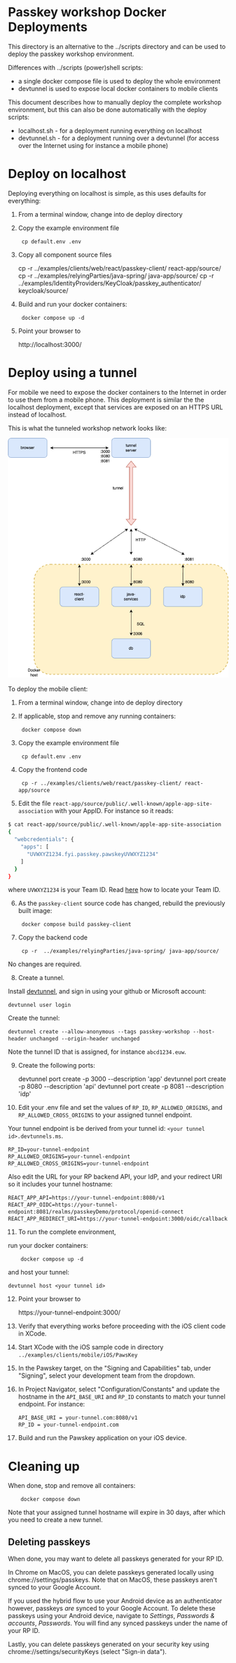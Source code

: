 # Passkey workshop Docker Deployments

This directory is an alternative to the ../scripts directory and can be used to deploy the passkey workshop environment.

Differences with ../scripts (power)shell scripts:

- a single docker compose file is used to deploy the whole environment
- devtunnel is used to expose local docker containers to mobile clients

This document describes how to manually deploy the complete workshop environment, but this can also be done automatically with the deploy scripts:

- localhost.sh - for a deployment running everything on localhost
- devtunnel.sh - for a deployment running over a devtunnel (for access over the Internet using for instance a mobile phone)

# Deploy on localhost

Deploying everything on localhost is simple, as this uses defaults for everything:

1. From a terminal window, change into de deploy directory

2. Copy the example environment file

        cp default.env .env

3. Copy all component source files

	cp -r ../examples/clients/web/react/passkey-client/ react-app/source/
	cp -r  ../examples/relyingParties/java-spring/ java-app/source/
	cp -r ../examples/IdentityProviders/KeyCloak/passkey_authenticator/ keycloak/source/

3. Build and run your docker containers:

        docker compose up -d

4. Point your browser to

	http://localhost:3000/

# Deploy using a tunnel

For mobile we need to expose the docker containers to the Internet in order to use them from a mobile phone.
This deployment is similar the the localhost deployment, except that services are exposed on an HTTPS URL instead of localhost.

This is what the tunneled workshop network looks like:

![Workshop network](passkey-workshop.png)

To deploy the mobile client:

1. From a terminal window, change into de deploy directory

2. If applicable, stop and remove any running containers:

        docker compose down

3. Copy the example environment file

        cp default.env .env

4. Copy the frontend code

        cp -r ../examples/clients/web/react/passkey-client/ react-app/source

5. Edit the file `react-app/source/public/.well-known/apple-app-site-association` with your AppID. For instance so it reads:

```bash
$ cat react-app/source/public/.well-known/apple-app-site-association 
{
  "webcredentials": {
    "apps": [
      "UVWXYZ1234.fyi.passkey.pawskeyUVWXYZ1234"
    ]
  }
}
```

where `UVWXYZ1234` is your Team ID.
Read [here](https://developer.apple.com/help/account/manage-your-team/locate-your-team-id/) how to locate your Team ID.

6. As the `passkey-client` source code has changed, rebuild the previously built image:

        docker compose build passkey-client

7. Copy the backend code

        cp -r  ../examples/relyingParties/java-spring/ java-app/source/

No changes are required.

8. Create a tunnel.

Install [devtunnel](https://learn.microsoft.com/en-gb/azure/developer/dev-tunnels/get-started), and sign in using your github or Microsoft account:

	devtunnel user login

Create the tunnel:

	devtunnel create --allow-anonymous --tags passkey-workshop --host-header unchanged --origin-header unchanged

Note the tunnel ID that is assigned, for instance `abcd1234.euw`.

9. Create the following ports:

	devtunnel port create <your tunnel id>  -p 3000 --description 'app'
	devtunnel port create <your tunnel id>  -p 8080 --description 'api'
	devtunnel port create <your tunnel id>  -p 8081 --description 'idp'

10. Edit your .env file and set the values of `RP_ID`, `RP_ALLOWED_ORIGINS`, and `RP_ALLOWED_CROSS_ORIGINS` to your assigned tunnel endpoint.

Your tunnel endpoint is be derived from your tunnel id: `<your tunnel id>.devtunnels.ms`.

```
RP_ID=your-tunnel-endpoint
RP_ALLOWED_ORIGINS=your-tunnel-endpoint
RP_ALLOWED_CROSS_ORIGINS=your-tunnel-endpoint
```

Also edit the URL for your RP backend API, your IdP, and your redirect URI so it includes your tunnel hostname:

```
REACT_APP_API=https://your-tunnel-endpoint:8080/v1
REACT_APP_OIDC=https://your-tunnel-endpoint:8081/realms/passkeyDemo/protocol/openid-connect
REACT_APP_REDIRECT_URI=https://your-tunnel-endpoint:3000/oidc/callback
```

11. To run the complete environment,

run your docker containers:

        docker compose up -d

and host your tunnel:

	devtunnel host <your tunnel id>

12. Point your browser to

	https://your-tunnel-endpoint:3000/

13. Verify that everything works before proceeding with the iOS client code in XCode.

14. Start XCode with the iOS sample code in directory `../examples/clients/mobile/iOS/PawsKey`

15. In the Pawskey target, on the "Signing and Capabilities" tab, under "Signing", select your development team from the dropdown.

16. In Project Navigator, select "Configuration/Constants" and update the hostname in the `API_BASE_URI` and `RP_ID` constants to match your tunnel endpoint. For instance:

        API_BASE_URI = your-tunnel.com:8080/v1
        RP_ID = your-tunnel-endpoint.com

15. Build and run the Pawskey application on your iOS device.

# Cleaning up

When done, stop and remove all containers:

        docker compose down

Note that your assigned tunnel hostname will expire in 30 days, after which you need to create a new tunnel.

## Deleting passkeys

When done, you may want to delete all passkeys generated for your RP ID.

In Chrome on MacOS, you can delete passkeys generated locally using chrome://settings/passkeys.
Note that on MacOS, these passkeys aren't synced to your Google Account.

If you used the hybrid flow to use your Android device as an authenticator however, passkeys *are* synced to your Google Account.
To delete these passkeys using your Android device, navigate to _Settings_, _Passwords & accounts_, _Passwords_.
You will find any synced passkeys under the name of your RP ID.

Lastly, you can delete passkeys generated on your security key using chrome://settings/securityKeys (select "Sign-in data").
